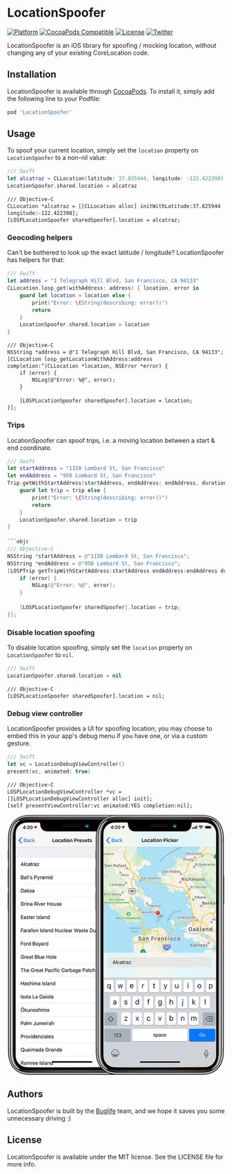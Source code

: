 # LocationSpoofer

[![Platform](https://img.shields.io/cocoapods/p/LocationSpoofer.svg?style=flat)](https://cocoapods.org/pods/LocationSpoofer)
[![CocoaPods Compatible](https://img.shields.io/cocoapods/v/LocationSpoofer.svg)](https://cocoapods.org/pods/LocationSpoofer)
[![License](https://img.shields.io/badge/license-MIT-green.svg?style=flat)](https://github.com/buglife/LocationSpoofer/blob/master/LICENSE)
[![Twitter](https://img.shields.io/badge/twitter-@BuglifeApp-blue.svg)](https://twitter.com/buglifeapp)

LocationSpoofer is an iOS library for spoofing / mocking location, without changing any of your existing CoreLocation code.

## Installation

LocationSpoofer is available through [CocoaPods](https://cocoapods.org). To install
it, simply add the following line to your Podfile:

```ruby
pod 'LocationSpoofer'
```

## Usage

To spoof your current location, simply set the `location` property on `LocationSpoofer` to a non-nil value:

```swift
/// Swift
let alcatraz = CLLocation(latitude: 37.825944, longitude: -122.422398)
LocationSpoofer.shared.location = alcatraz
```

```objc
/// Objective-C
CLLocation *alcatraz = [[CLLocation alloc] initWithLatitude:37.825944 longitude:-122.422398];
[LOSPLocationSpoofer sharedSpoofer].location = alcatraz;
```

### Geocoding helpers

Can't be bothered to look up the exact latitude / longitude? LocationSpoofer has helpers for that:

```swift
/// Swift
let address = "1 Telegraph Hill Blvd, San Francisco, CA 94133"
CLLocation.losp_get(withAddress: address) { location, error in
	guard let location = location else {
		print("Error: \(String(describing: error))")
		return
	}
	LocationSpoofer.shared.location = location
}
```

```objc
/// Objective-C
NSString *address = @"1 Telegraph Hill Blvd, San Francisco, CA 94133";
[CLLocation losp_getLocationWithAddress:address completion:^(CLLocation *location, NSError *error) {
    if (error) {
        NSLog(@"Error: %@", error);
    }
    
    [LOSPLocationSpoofer sharedSpoofer].location = location;
}];
```

### Trips

LocationSpoofer can spoof trips, i.e. a moving location between a start & end coordinate.

```swift
/// Swift
let startAddress = "1150 Lombard St, San Francisco"
let endAddress = "950 Lombard St, San Francisco"
Trip.getWithStartAddress(startAddress, endAddress: endAddress, duration: 10) { trip, error in
	guard let trip = trip else {
		print("Error: \(String(describing: error))")
		return
	}
	LocationSpoofer.shared.location = trip
}

```objc
/// Objective-C
NSString *startAddress = @"1150 Lombard St, San Francisco";
NSString *endAddress = @"950 Lombard St, San Francisco";
[LOSPTrip getTripWithStartAddress:startAddress endAddress:endAddress duration:10 completion:^(LOSPTrip *trip, NSError *error) {
    if (error) {
        NSLog(@"Error: %@", error);
    }
    
    [LOSPLocationSpoofer sharedSpoofer].location = trip;
}];
```

### Disable location spoofing

To disable location spoofing, simply set the `location` property on `LocationSpoofer` to `nil`.

```swift
/// Swift
LocationSpoofer.shared.location = nil
```

```objc
/// Objective-C
[LOSPLocationSpoofer sharedSpoofer].location = nil;
```

### Debug view controller

LocationSpoofer provides a UI for spoofing location; you may choose to embed this in your app's debug menu if you have one, or via a custom gesture.

```swift
/// Swift
let vc = LocationDebugViewController()
present(vc, animated: true)
```

```objc
/// Objective-C
LOSPLocationDebugViewController *vc = [[LOSPLocationDebugViewController alloc] init];
[self presentViewController:vc animated:YES completion:nil];
```

<img src="debug_view_controller.png" alt="Screenshots of the debug view controllers" />

## Authors

LocationSpoofer is built by the [Buglife](https://buglife.com) team, and we hope it saves you some unnecessary driving :)

## License

LocationSpoofer is available under the MIT license. See the LICENSE file for more info.

